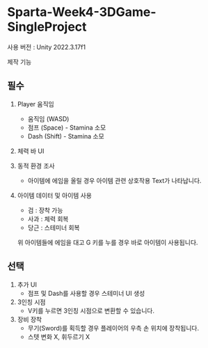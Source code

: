 # Sparta-Week4-3DGame-SingleProject

사용 버전 : Unity 2022.3.17f1

제작 기능
## 필수
1. Player 움직임
    - 움직임 (WASD)
    - 점프 (Space) - Stamina 소모
    - Dash (Shift) - Stamina 소모
3. 체력 바 UI
4. 동적 환경 조사
    - 아이템에 에임을 올릴 경우 아이템 관련 상호작용 Text가 나타납니다.
5. 아이템 데이터 및 아이템 사용
    - 검 : 장착 가능
    - 사과 : 체력 회복
    - 당근 : 스테미너 회복
    
    위 아이템들에 에임을 대고 G 키를 누를 경우 바로 아이템이 사용됩니다.

## 선택
1. 추가 UI
    - 점프 및 Dash를 사용할 경우 스테미너 UI 생성
2. 3인칭 시점
    - V키를 누르면 3인칭 시점으로 변환할 수 있습니다.
3. 장비 장착
    - 무기(Sword)를 획득할 경우 플레이어의 우측 손 위치에 장착됩니다.
    - 스텟 변화 X, 휘두르기 X
